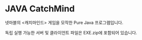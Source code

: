 # JAVA CatchMind

넷마블의 <캐치마인드> 게임을 모작한 Pure Java 프로그램입니다.

독립 실행 가능한 서버 및 클라이언트 파일은 EXE.zip에 포함되어 있습니다.
